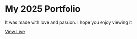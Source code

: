 <h1>My 2025 Portfolio</h1>
<p>It was made with love and passion. I hope you enjoy viewing it</p>

<a href="https://waynecruz.github.io/portfolio/">View Live</a>
